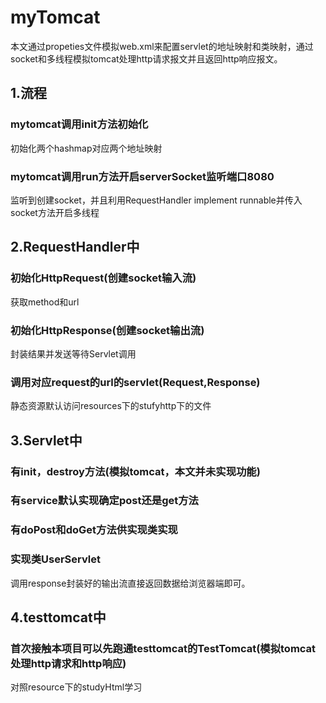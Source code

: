 # myTomcat
本文通过propeties文件模拟web.xml来配置servlet的地址映射和类映射，通过socket和多线程模拟tomcat处理http请求报文并且返回http响应报文。

## 1.流程

### mytomcat调用init方法初始化
初始化两个hashmap对应两个地址映射

### mytomcat调用run方法开启serverSocket监听端口8080
监听到创建socket，并且利用RequestHandler implement runnable并传入socket方法开启多线程

## 2.RequestHandler中

### 初始化HttpRequest(创建socket输入流)
获取method和url
### 初始化HttpResponse(创建socket输出流)
封装结果并发送等待Servlet调用

### 调用对应request的url的servlet(Request,Response)
静态资源默认访问resources下的stufyhttp下的文件

## 3.Servlet中

### 有init，destroy方法(模拟tomcat，本文并未实现功能)

### 有service默认实现确定post还是get方法

### 有doPost和doGet方法供实现类实现

### 实现类UserServlet
调用response封装好的输出流直接返回数据给浏览器端即可。

## 4.testtomcat中

### 首次接触本项目可以先跑通testtomcat的TestTomcat(模拟tomcat处理http请求和http响应)
对照resource下的studyHtml学习


 
